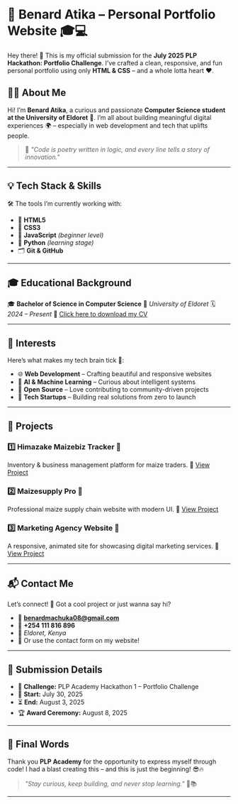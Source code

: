 

# 🚀 Benard Atika – Personal Portfolio Website 🎓💻

Hey there! 👋
This is my official submission for the **July 2025 PLP Hackathon: Portfolio Challenge**.
I’ve crafted a clean, responsive, and fun personal portfolio using only **HTML & CSS** – and a whole lotta heart ❤️.


## 👨‍💻 About Me

Hi! I’m **Benard Atika**, a curious and passionate **Computer Science student at the University of Eldoret** 🏫.
I’m all about building meaningful digital experiences 🌍 – especially in web development and tech that uplifts people.

> 💬 *"Code is poetry written in logic, and every line tells a story of innovation."*

---

## 💡 Tech Stack & Skills

🛠️ The tools I’m currently working with:

* 🧱 **HTML5**
* 🎨 **CSS3**
* 🧠 **JavaScript** *(beginner level)*
* 🐍 **Python** *(learning stage)*
* 🗂️ **Git & GitHub**

---

## 🎓 Educational Background

🎓 **Bachelor of Science in Computer Science**
📍 *University of Eldoret*
🗓️ *2024 – Present*
📄 [Click here to download my CV](./cv.pdf)

---

## 🎯 Interests

Here’s what makes my tech brain tick 🔧:

* 🌐 **Web Development** – Crafting beautiful and responsive websites
* 🤖 **AI & Machine Learning** – Curious about intelligent systems
* 🧩 **Open Source** – Love contributing to community-driven projects
* 🚀 **Tech Startups** – Building real solutions from zero to launch

---

## 🌟 Projects

### 1️⃣ Himazake Maizebiz Tracker 🌽

Inventory & business management platform for maize traders.
🔗 [View Project](https://himazake.netlify.app/login)

### 2️⃣ Maizesupply Pro 🌾

Professional maize supply chain website with modern UI.
🔗 [View Project](https://maizesuplypro.netlify.app/)

### 3️⃣ Marketing Agency Website 🚀

A responsive, animated site for showcasing digital marketing services.
🔗 [View Project](https://catalysta.netlify.app/)

---

## 📬 Contact Me

Let’s connect! 🤝
Got a cool project or just wanna say hi?

* 📧 **[benardmachuka08@gmail.com](mailto:benardmachuka08@gmail.com)**
* 📱 **+254 111 816 896**
* 📍 *Eldoret, Kenya*
* 💬 Or use the contact form on my website!

---

## 📝 Submission Details

* 🔧 **Challenge:** PLP Academy Hackathon 1 – Portfolio Challenge
* 📅 **Start:** July 30, 2025
* ⏳ **End:** August 3, 2025
* 🏆 **Award Ceremony:** August 8, 2025

---

## 🙌 Final Words

Thank you **PLP Academy** for the opportunity to express myself through code!
I had a blast creating this – and this is just the beginning! 😎🔥

> *"Stay curious, keep building, and never stop learning."* 🚧📚

---
